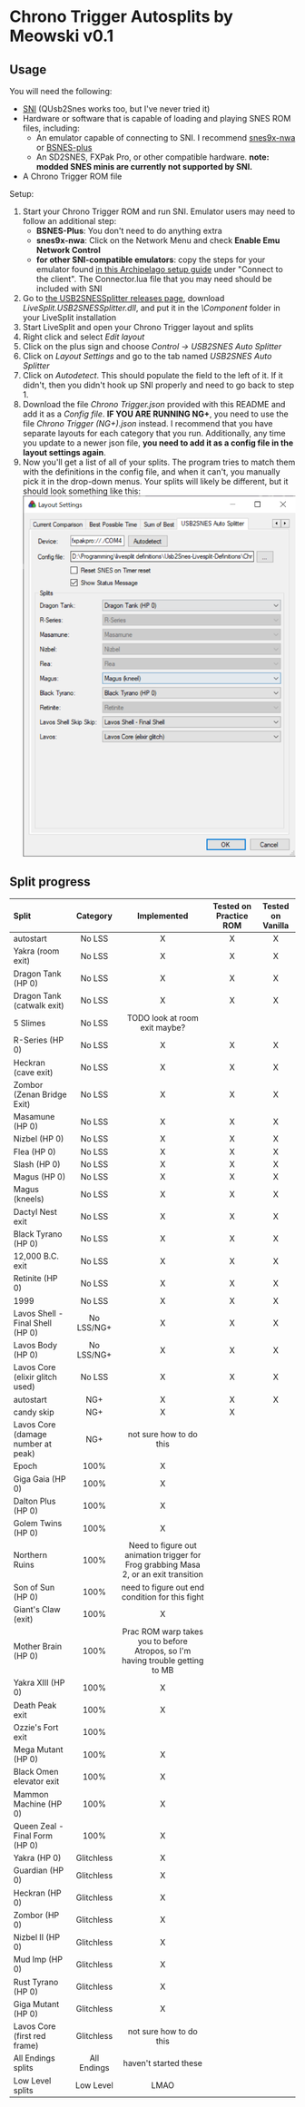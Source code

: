 # Chrono Trigger Autosplits by Meowski v0.1

## Usage

You will need the following:

* [SNI](https://github.com/alttpo/sni/releases) (QUsb2Snes works too, but I've never tried it)
* Hardware or software that is capable of loading and playing SNES ROM files, including:
    * An emulator capable of connecting to SNI. I recommend [snes9x-nwa](https://github.com/Skarsnik/snes9x-emunwa/releases) or [BSNES-plus](https://github.com/black-sliver/bsnes-plus)
    * An SD2SNES, FXPak Pro, or other compatible hardware. **note: modded SNES minis are currently not supported by SNI.**
* A Chrono Trigger ROM file

Setup:
1. Start your Chrono Trigger ROM and run SNI. Emulator users may need to follow an additional step:
   * **BSNES-Plus**: You don't need to do anything extra
   * **snes9x-nwa**: Click on the Network Menu and check **Enable Emu Network Control**
   * **for other SNI-compatible emulators**: copy the steps for your emulator found [in this Archipelago setup guide](https://archipelago.gg/tutorial/A%20Link%20to%20the%20Past/multiworld/en) under "Connect to the client". The Connector.lua file that you may need should be included with SNI
2. Go to [the USB2SNESSplitter releases page](https://github.com/usb2snes/LiveSplit.USB2SNESSplitter/releases), download *LiveSplit.USB2SNESSplitter.dll*, and put it in the *\Component* folder in your LiveSplit installation
3. Start LiveSplit and open your Chrono Trigger layout and splits
4. Right click and select *Edit layout*
5. Click on the plus sign and choose *Control -> USB2SNES Auto Splitter*
6. Click on *Layout Settings* and go to the tab named *USB2SNES Auto Splitter*
7. Click on *Autodetect*. This should populate the field to the left of it. If it didn't, then you didn't hook up SNI properly and need to go back to step 1.
8. Download the file *Chrono Trigger.json* provided with this README and add it as a *Config file*. **IF YOU ARE RUNNING NG+**, you need to use the file *Chrono Trigger (NG+).json* instead. I recommend that you have separate layouts for each category that you run. Additionally, any time you update to a newer json file, **you need to add it as a config file in the layout settings again**.
9. Now you'll get a list of all of your splits. The program tries to match them with the definitions in the config file, and when it can't, you manually pick it in the drop-down menus. Your splits will likely be different, but it should look something like this: ![](./livesplit%20layout%20example.png) 

## Split progress

Split | Category | Implemented | Tested on Practice ROM | Tested on Vanilla
:--- | :---: | :---: | :---: | :---:
autostart | No LSS | X | X | X
Yakra (room exit) | No LSS | X | X | X
Dragon Tank (HP 0) | No LSS | X | X | X
Dragon Tank (catwalk exit) | No LSS | X | X | X
5 Slimes | No LSS | TODO look at room exit maybe? | |
R-Series (HP 0) | No LSS | X | X | X
Heckran (cave exit) | No LSS | X | X | X
Zombor (Zenan Bridge Exit) | No LSS | X | X | X
Masamune (HP 0) | No LSS | X | X | X
Nizbel (HP 0) | No LSS | X | X | X
Flea (HP 0) | No LSS | X | X | X
Slash (HP 0) | No LSS | X | X | X
Magus (HP 0) | No LSS | X | X | X
Magus (kneels) | No LSS | X | X | X
Dactyl Nest exit | No LSS | X | X | X
Black Tyrano (HP 0) | No LSS | X | X | X
12,000 B.C. exit | No LSS | X | X | X
Retinite (HP 0) | No LSS | X | X | X
1999 | No LSS | X | X | X
Lavos Shell - Final Shell (HP 0) | No LSS/NG+ | X | X | X
Lavos Body (HP 0) | No LSS/NG+ | X | X | X
Lavos Core (elixir glitch used) | No LSS | X | X | X
autostart | NG+ | X | X | X
candy skip | NG+ | X | X | 
Lavos Core (damage number at peak) | NG+ | not sure how to do this | | 
Epoch | 100% | X | | 
Giga Gaia (HP 0) | 100% | X | |
Dalton Plus (HP 0) | 100% | X | |
Golem Twins (HP 0) | 100% | X | |
Northern Ruins | 100% | Need to figure out animation trigger for Frog grabbing Masa 2, or an exit transition | | 
Son of Sun (HP 0) | 100% | need to figure out end condition for this fight | | 
Giant's Claw (exit) | 100% | X | |
Mother Brain (HP 0) | 100% | Prac ROM warp takes you to before Atropos, so I'm having trouble getting to MB
Yakra XIII (HP 0) | 100% | X | |
Death Peak exit | 100% | X | | 
Ozzie's Fort exit | 100% | | | 
Mega Mutant (HP 0) | 100% | X | | 
Black Omen elevator exit | 100% | X | |
Mammon Machine (HP 0) | 100% | X | |
Queen Zeal - Final Form (HP 0) | 100% | X | |
Yakra (HP 0) | Glitchless | X | |
Guardian (HP 0) | Glitchless | X | |
Heckran (HP 0) | Glitchless | X | |
Zombor (HP 0) | Glitchless | X | |
Nizbel II (HP 0) | Glitchless | X | |
Mud Imp (HP 0) | Glitchless | X | |
Rust Tyrano (HP 0) | Glitchless | X | |
Giga Mutant (HP 0) | Glitchless | X | |
Lavos Core (first red frame) | Glitchless | not sure how to do this | |
All Endings splits | All Endings | haven't started these | |
Low Level splits | Low Level | LMAO | | 